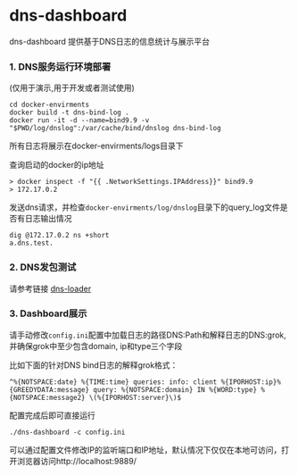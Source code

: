 # dns-dashboard
dns-dashboard 提供基于DNS日志的信息统计与展示平台


### 1. DNS服务运行环境部署

(仅用于演示,用于开发或者测试使用)

```
cd docker-envirments
docker build -t dns-bind-log .
docker run -it -d --name=bind9.9 -v "$PWD/log/dnslog":/var/cache/bind/dnslog dns-bind-log
```
所有日志将展示在docker-envirments/logs目录下

查询启动的docker的ip地址
```
> docker inspect -f "{{ .NetworkSettings.IPAddress}}" bind9.9
> 172.17.0.2
```
发送dns请求，并检查`docker-envirments/log/dnslog`目录下的query_log文件是否有日志输出情况

```
dig @172.17.0.2 ns +short
a.dns.test.
```


### 2. DNS发包测试

请参考链接 [dns-loader](https://github.com/zhangmingkai4315/dns-loader)

### 3. Dashboard展示

请手动修改`config.ini`配置中加载日志的路径DNS:Path和解释日志的DNS:grok,并确保grok中至少包含domain, ip和type三个字段

比如下面的针对DNS bind日志的解释grok格式：

```
^%{NOTSPACE:date} %{TIME:time} queries: info: client %{IPORHOST:ip}%{GREEDYDATA:message} query: %{NOTSPACE:domain} IN %{WORD:type} %{NOTSPACE:message2} \(%{IPORHOST:server}\)$

```

配置完成后即可直接运行

```
./dns-dashboard -c config.ini
```
可以通过配置文件修改IP的监听端口和IP地址，默认情况下仅仅在本地可访问，打开浏览器访问http://localhost:9889/ 



